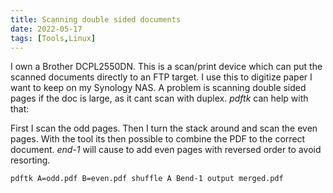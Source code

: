 ```yaml
---
title: Scanning double sided documents
date: 2022-05-17
tags: [Tools,Linux]
---
```


I own a Brother DCPL2550DN. This is a scan/print device which can put the scanned documents directly to an FTP target. I use this to digitize paper I want to keep on my Synology NAS. A problem is scanning double sided pages if the doc is large, as it cant scan with duplex. *pdftk* can help with that:

First I scan the odd pages. Then I turn the stack around and scan the even pages. With the tool its then possible to combine the PDF to the correct document. *end-1* will cause to add even pages with reversed order to avoid resorting.

```bash
pdftk A=odd.pdf B=even.pdf shuffle A Bend-1 output merged.pdf
```
